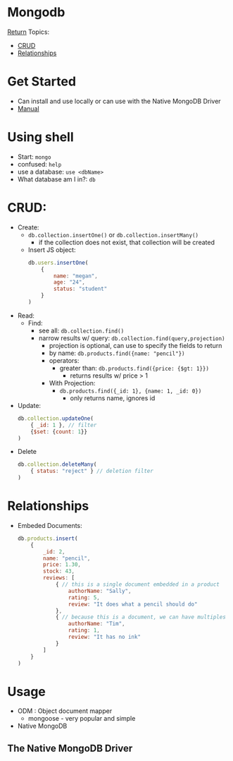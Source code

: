 # Mongodb
[Return](../../README.md)
Topics:
* [CRUD](#CRUD)
* [Relationships](#Relationships)

# Get Started
* Can install and use locally or can use with the Native MongoDB Driver
* [Manual](https://docs.mongodb.com/manual/introduction/)

# Using shell
* Start: `mongo`
* confused: `help`
* use a database: `use <dbName>`
* What database am I in?: `db`

# CRUD:
* Create:
    * `db.collection.insertOne()` or `db.collection.insertMany()`
        * if the collection does not exist, that collection will be created
    * Insert JS object:
        ```JavaScript
        db.users.insertOne(
            {
                name: "megan",
                age: "24",
                status: "student"
            }
        )
        ```
* Read:
    * Find:
        * see all: `db.collection.find()`
        * narrow results w/ query: `db.collection.find(query,projection)`
            * projection is optional, can use to specify the fields to return
            * by name: `db.products.find({name: "pencil"})`
            * operators: 
                * greater than: `db.products.find({price: {$gt: 1}})`
                    * returns results w/ price > 1
            * With Projection:
                * `db.products.find({_id: 1}, {name: 1, _id: 0})`
                    * only returns name, ignores id
* Update:
    ```JavaScript
    db.collection.updateOne(
        { _id: 1 }, // filter
        {$set: {count: 1}}
    )
    ```
* Delete
    ```JavaScript
    db.collection.deleteMany(
        { status: "reject" } // deletion filter
    )
    ```

# Relationships
* Embeded Documents: 
    ```JavaScript
    db.products.insert(
        {
            _id: 2,
            name: "pencil",
            price: 1.30,
            stock: 43,
            reviews: [
                { // this is a single document embedded in a product
                    authorName: "Sally",
                    rating: 5,
                    review: "It does what a pencil should do"
                }, 
                { // because this is a document, we can have multiples
                    authorName: "Tim",
                    rating: 1,
                    review: "It has no ink"
                }
            ]
        }
    )
    ```

# Usage
* ODM : Object document mapper
    * mongoose - very popular and simple
* Native MongoDB

## The Native MongoDB Driver
